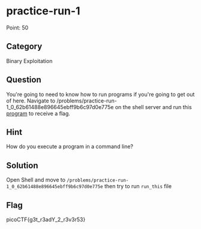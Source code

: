 # practice-run-1

Point: 50

## Category

Binary Exploitation

## Question

You're going to need to know how to run programs if you're going to get out of here. Navigate to /problems/practice-run-1\_0\_62b61488e896645ebff9b6c97d0e775e on the shell server and run this [program](https://2019shell1.picoctf.com/static/6eba3b66e7a2b786c6c9769711d85663/run_this) to receive a flag.

## Hint

How do you execute a program in a command line?

## Solution

Open Shell and move to `/problems/practice-run-1_0_62b61488e896645ebff9b6c97d0e775e` then try to run `run_this` file

## Flag

picoCTF{g3t\_r3adY\_2\_r3v3r53}

